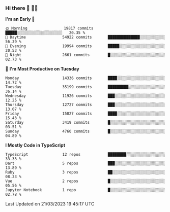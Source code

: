 ### Hi there 👋 🧑‍💻



<!--START_SECTION:waka-->
**I'm an Early 🐤** 

```text
🌞 Morning                19817 commits       █████░░░░░░░░░░░░░░░░░░░░   20.35 % 
🌆 Daytime                54922 commits       ██████████████░░░░░░░░░░░   56.39 % 
🌃 Evening                19994 commits       █████░░░░░░░░░░░░░░░░░░░░   20.53 % 
🌙 Night                  2661 commits        █░░░░░░░░░░░░░░░░░░░░░░░░   02.73 % 
```
📅 **I'm Most Productive on Tuesday** 

```text
Monday                   14336 commits       ████░░░░░░░░░░░░░░░░░░░░░   14.72 % 
Tuesday                  35199 commits       █████████░░░░░░░░░░░░░░░░   36.14 % 
Wednesday                11926 commits       ███░░░░░░░░░░░░░░░░░░░░░░   12.25 % 
Thursday                 12727 commits       ███░░░░░░░░░░░░░░░░░░░░░░   13.07 % 
Friday                   15027 commits       ████░░░░░░░░░░░░░░░░░░░░░   15.43 % 
Saturday                 3419 commits        █░░░░░░░░░░░░░░░░░░░░░░░░   03.51 % 
Sunday                   4760 commits        █░░░░░░░░░░░░░░░░░░░░░░░░   04.89 % 
```


**I Mostly Code in TypeScript** 

```text
TypeScript               12 repos            ████████░░░░░░░░░░░░░░░░░   33.33 % 
Dart                     5 repos             ███░░░░░░░░░░░░░░░░░░░░░░   13.89 % 
Ruby                     3 repos             ██░░░░░░░░░░░░░░░░░░░░░░░   08.33 % 
Vue                      2 repos             █░░░░░░░░░░░░░░░░░░░░░░░░   05.56 % 
Jupyter Notebook         1 repo              █░░░░░░░░░░░░░░░░░░░░░░░░   02.78 % 
```




 Last Updated on 21/03/2023 19:45:17 UTC
<!--END_SECTION:waka-->


